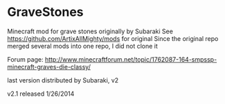 GraveStones
===========

Minecraft mod for grave stones originally by Subaraki
See https://github.com/ArtixAllMighty/mods for original
Since the original repo merged several mods into one repo, I did not clone it

Forum page: http://www.minecraftforum.net/topic/1762087-164-smpssp-minecraft-graves-die-classy/


last version distributed by Subaraki, v2

v2.1 released 1/26/2014